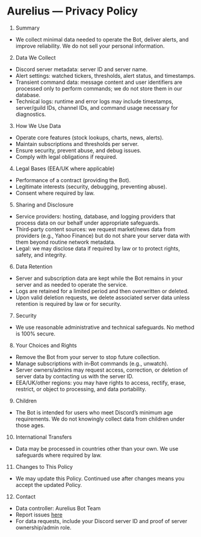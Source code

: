 # Aurelius — Privacy Policy

1) Summary
- We collect minimal data needed to operate the Bot, deliver alerts, and improve reliability. We do not sell your personal information.

2) Data We Collect
- Discord server metadata: server ID and server name.
- Alert settings: watched tickers, thresholds, alert status, and timestamps.
- Transient command data: message content and user identifiers are processed only to perform commands; we do not store them in our database.
- Technical logs: runtime and error logs may include timestamps, server/guild IDs, channel IDs, and command usage necessary for diagnostics.

3) How We Use Data
- Operate core features (stock lookups, charts, news, alerts).
- Maintain subscriptions and thresholds per server.
- Ensure security, prevent abuse, and debug issues.
- Comply with legal obligations if required.

4) Legal Bases (EEA/UK where applicable)
- Performance of a contract (providing the Bot).
- Legitimate interests (security, debugging, preventing abuse).
- Consent where required by law.

5) Sharing and Disclosure
- Service providers: hosting, database, and logging providers that process data on our behalf under appropriate safeguards.
- Third‑party content sources: we request market/news data from providers (e.g., Yahoo Finance) but do not share your server data with them beyond routine network metadata.
- Legal: we may disclose data if required by law or to protect rights, safety, and integrity.

6) Data Retention
- Server and subscription data are kept while the Bot remains in your server and as needed to operate the service.
- Logs are retained for a limited period and then overwritten or deleted.
- Upon valid deletion requests, we delete associated server data unless retention is required by law or for security.

7) Security
- We use reasonable administrative and technical safeguards. No method is 100% secure.

8) Your Choices and Rights
- Remove the Bot from your server to stop future collection.
- Manage subscriptions with in‑Bot commands (e.g., unwatch).
- Server owners/admins may request access, correction, or deletion of server data by contacting us with the server ID.
- EEA/UK/other regions: you may have rights to access, rectify, erase, restrict, or object to processing, and data portability.

9) Children
- The Bot is intended for users who meet Discord’s minimum age requirements. We do not knowingly collect data from children under those ages.

10) International Transfers
- Data may be processed in countries other than your own. We use safeguards where required by law.

11) Changes to This Policy
- We may update this Policy. Continued use after changes means you accept the updated Policy.

12) Contact
- Data controller: Aurelius Bot Team
- Report issues [here](https://github.com/AlexandreFigueired0/Aurelius/issues)
- For data requests, include your Discord server ID and proof of server ownership/admin role.